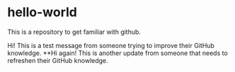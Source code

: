 # hello-world
This is a repository to get familiar with github.

Hi! This is a test message from someone trying to improve their GitHub knowledge.
**Hi again! This is another update from someone that needs to refreshen their GitHub knowledge.
